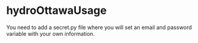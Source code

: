 # hydroOttawaUsage

You need to add a secret.py file where you will set an email and password variable with your own information.
